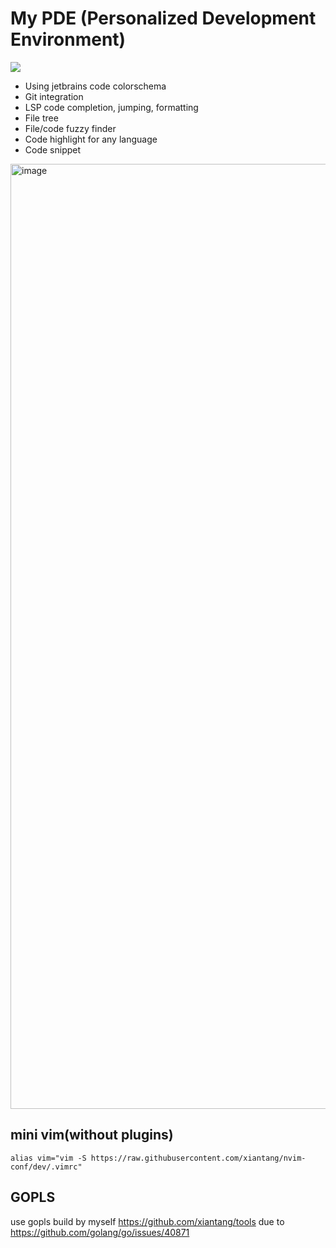 # My PDE (Personalized Development Environment)

![](https://byob.yarr.is/xiantang/nvim-conf/startuptime)

* Using jetbrains code colorschema
* Git integration
* LSP code completion, jumping, formatting
* File tree
* File/code fuzzy finder
* Code highlight for any language
* Code snippet

<img width="1512" alt="image" src="https://user-images.githubusercontent.com/34479567/237651867-d817d17d-1620-42e2-8972-d6b0af108edd.png">

## mini vim(without plugins)
`alias vim="vim -S https://raw.githubusercontent.com/xiantang/nvim-conf/dev/.vimrc"`

## GOPLS
use gopls build by myself https://github.com/xiantang/tools due to https://github.com/golang/go/issues/40871

